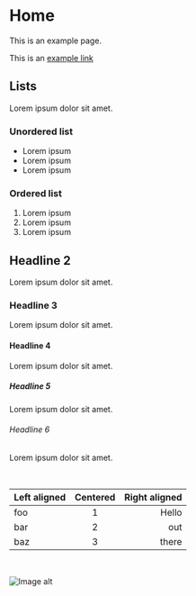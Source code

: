 # Home

This is an example page.

This is an [example link](https://onyx.schwarz)

## Lists

Lorem ipsum dolor sit amet.

### Unordered list

- Lorem ipsum
- Lorem ipsum
- Lorem ipsum

### Ordered list

1. Lorem ipsum
2. Lorem ipsum
3. Lorem ipsum

## Headline 2

Lorem ipsum dolor sit amet.

### Headline 3

Lorem ipsum dolor sit amet.

#### Headline 4

Lorem ipsum dolor sit amet.

##### Headline 5

Lorem ipsum dolor sit amet.

###### Headline 6

Lorem ipsum dolor sit amet.

<br>

| Left aligned | Centered | Right aligned |
| ------------ | :------: | ------------: |
| foo          |    1     |         Hello |
| bar          |    2     |           out |
| baz          |    3     |         there |

<br>

![Image alt](/example-image.png)
